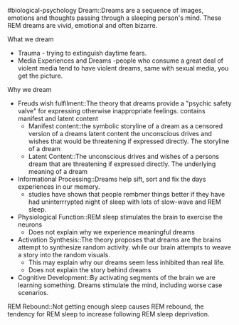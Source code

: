 #biological-psychology 
Dream::Dreams are a sequence of images, emotions and thoughts passing through a sleeping person's mind. These REM dreams are vivid, emotional and often bizarre.

What we dream
* Trauma - trying to extinguish daytime fears. 
* Media Experiences and Dreams -people who consume a great deal of violent media tend to have violent dreams, same with sexual media, you get the picture. 

Why we dream
* Freuds wish fulfilment::The theory that dreams provide a "psychic safety valve" for expressing otherwise inappropriate feelings. contains manifest and latent content
	* Manifest content::the symbolic storyline of a dream as a censored version of a dreams latent content the unconscious drives and wishes that would be threatening if expressed directly. The storyline of a dream
	* Latent Content::The unconscious drives and wishes of a persons dream that are threatening if expressed directly. The underlying meaning of a dream
* Informational Processing::Dreams help sift, sort and fix the days experiences in our memory.
	* studies have shown that people rembmer things better if they have had uninterrrypted night of sleep with lots of slow-wave and REM sleep.
* Physiological Function::REM sleep stimulates the brain to exercise the neurons
	* Does not explain why we experience meaningful dreams
* Activation Synthesis::The theory proposes that dreams are the brains attempt to synthesize random activity.  while our brain attempts to weave a story into the random visuals. 
	* This may explain why our dreams seem less inhibited than real life. 
	* Does not explain the story behind dreams
* Cognitive Development::By activating segments of the brain we are learning something. Dreams stimulate the mind, including worse case scenarios. 

REM Rebound::Not getting enough sleep causes REM rebound, the tendency for REM sleep to increase following REM sleep deprivation. 